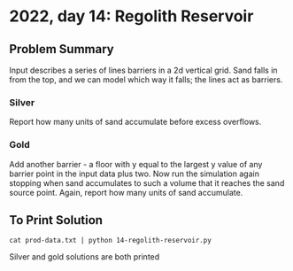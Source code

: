 # 2022, day 14: Regolith Reservoir

## Problem Summary
Input describes a series of lines barriers in a 2d vertical grid.
Sand falls in from the top, and we can model which way it falls; the
lines act as barriers.

### Silver
Report how many units of sand accumulate before excess overflows.

### Gold
Add another barrier - a floor with y equal to the largest y value of any
barrier point in the input data plus two.  Now run the simulation again
stopping when sand accumulates to such a volume that it reaches the sand source
point.  Again, report how many units of sand accumulate.

## To Print Solution
`cat prod-data.txt | python 14-regolith-reservoir.py`

Silver and gold solutions are both printed

